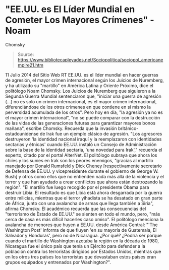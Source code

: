 # "EE.UU. es El Líder Mundial en Cometer Los Mayores Crímenes" - Noam 
Chomsky

> Source: https://www.bibliotecapleyades.net/Sociopolitica/sociopol_americanempire21.htm

11 Julio 2014
del Sitio Web
RT
EE.UU. es el líder mundial en
hacer guerras de agresión,
el mayor crimen internacional según los
Juicios de Nuremberg,
y ha utilizado su "martillo" en América
Latina y Oriente Próximo,
dice el politólogo Noam Chomsky.
Los
Juicios de Nuremberg que siguieron a la
Segunda Guerra Mundial sentenciaron que,
"iniciar una guerra de agresión (...) no es
solo un crimen internacional, es el mayor crimen internacional,
diferenciándose de los otros crímenes en que contiene en sí mismo la
perversidad acumulada de los otros".
Pero hoy en día,
"la agresión ya no es el mayor crimen
internacional", "no se puede comparar con la destrucción de las vidas de
las generaciones futuras para garantizar mayores bonos mañana", escribe
Chomsky.
Recuerda que la
invasión británico-estadounidense de Irak
fue un ejemplo clásico de agresión.
"Los agresores destruyeron 'la identidad
nacional iraquí y la reemplazaron con identidades sectarias y étnicas'
cuando EE.UU. instaló un Consejo de Administración sobre la base de la
identidad sectaria, 'una novedad para Irak'," recuerda el experto,
citado por el portal
AlterNet.
El politólogo subraya que ahora los chiíes y los
suníes en Irak son los peores enemigos,
"gracias al martillo manejado por Donald
Rumsfeld y
Dick Cheney [respectivamente secretario
de Defensa de EE.UU. y vicepresidente durante el gobierno de
George W. Bush] y otros como ellos que
no entienden nada más allá de la violencia y el terror y que han ayudado
a crear conflictos que ahora están destrozando la región".
"El martillo fue luego recogido por el presidente
Obama
para
destruir Libia.
El resultado es que Libia está ahora
desgarrada por la guerra entre milicias, mientras que el terror
yihadista se ha desatado en gran parte de África, junto con una
avalancha de armas que llega también a Siria", afirma Chomsky.
El académico recuerda que las consecuencias del
"terrorismo de Estado de EE.UU." se sienten en todo el mundo, pero,
"más cerca de casa es más difícil hacerles
caso omiso".
El politólogo menciona la avalancha de menores
que huyen a EE.UU. desde América Central:
"'The Washington Post' informa de que fluyen
'en su mayoría de Guatemala, El Salvador y Honduras', pero no de
Nicaragua. ¿Por qué?
¿Podría ser porque cuando el martillo de
Washington azotaba la región en la década de 1980, Nicaragua fue el
único país que tenía un Ejército para defender a la población contra los
terroristas dirigidos por Estados Unidos, mientras que en los otros tres
países los terroristas que devastaban estos países eran grupos equipados
y entrenados por Washington?".
